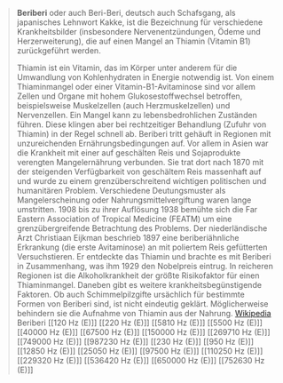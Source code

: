 > **Beriberi** oder auch Beri-Beri, deutsch auch Schafsgang, als japanisches Lehnwort Kakke, ist die Bezeichnung für verschiedene Krankheitsbilder (insbesondere Nervenentzündungen, Ödeme und Herzerweiterung), die auf einen Mangel an Thiamin (Vitamin B1) zurückgeführt werden.
>
> Thiamin ist ein Vitamin, das im Körper unter anderem für die Umwandlung von Kohlenhydraten in Energie notwendig ist. Von einem Thiaminmangel oder einer Vitamin-B1-Avitaminose sind vor allem Zellen und Organe mit hohem Glukosestoffwechsel betroffen, beispielsweise Muskelzellen (auch Herzmuskelzellen) und Nervenzellen. Ein Mangel kann zu lebensbedrohlichen Zuständen führen. Diese klingen aber bei rechtzeitiger Behandlung (Zufuhr von Thiamin) in der Regel schnell ab.
> Beriberi tritt gehäuft in Regionen mit unzureichenden Ernährungsbedingungen auf. Vor allem in Asien war die Krankheit mit einer auf geschälten Reis und Sojaprodukte verengten Mangelernährung verbunden. Sie trat dort nach 1870 mit der steigenden Verfügbarkeit von geschältem Reis massenhaft auf und wurde zu einem grenzüberschreitend wichtigen politischen und humanitären Problem. Verschiedene Deutungsmuster als Mangelerscheinung oder Nahrungsmittelvergiftung waren lange umstritten. 1908 bis zu ihrer Auflösung 1938 bemühte sich die Far Eastern Association of Tropical Medicine (FEATM) um eine grenzübergreifende Betrachtung des Problems.
> Der niederländische Arzt Christiaan Eijkman beschrieb 1897 eine beriberiähnliche Erkrankung (die erste Avitaminose) an mit poliertem Reis gefütterten Versuchstieren. Er entdeckte das Thiamin und brachte es mit Beriberi in Zusammenhang, was ihm 1929 den Nobelpreis eintrug.
> In reicheren Regionen ist die Alkoholkrankheit der größte Risikofaktor für einen Thiaminmangel. Daneben gibt es weitere krankheitsbegünstigende Faktoren. Ob auch Schimmelpilzgifte ursächlich für bestimmte Formen von Beriberi sind, ist nicht eindeutig geklärt. Möglicherweise behindern sie die Aufnahme von Thiamin aus der Nahrung.
> [Wikipedia](https://de.wikipedia.org/wiki/Beriberi)
Beriberi
[[120 Hz (E)]]
[[220 Hz (E)]]
[[5810 Hz (E)]]
[[5500 Hz (E)]]
[[40000 Hz (E)]]
[[67500 Hz (E)]]
[[150000 Hz (E)]]
[[269710 Hz (E)]]
[[749000 Hz (E)]]
[[987230 Hz (E)]]
[[230 Hz (E)]]
[[950 Hz (E)]]
[[12850 Hz (E)]]
[[25050 Hz (E)]]
[[97500 Hz (E)]]
[[110250 Hz (E)]]
[[229320 Hz (E)]]
[[536420 Hz (E)]]
[[650000 Hz (E)]]
[[752630 Hz (E)]]